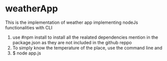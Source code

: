 # weatherApp
This is the implementation of weather app implementing nodeJs functionalities with CLI

1. use #npm install to install all the realated dependencies mention in the package.json as they are not included in the github reppo
2. To simply know the temperature of the place, use the command line and 
3.  $ node app.js <name-of-city>
